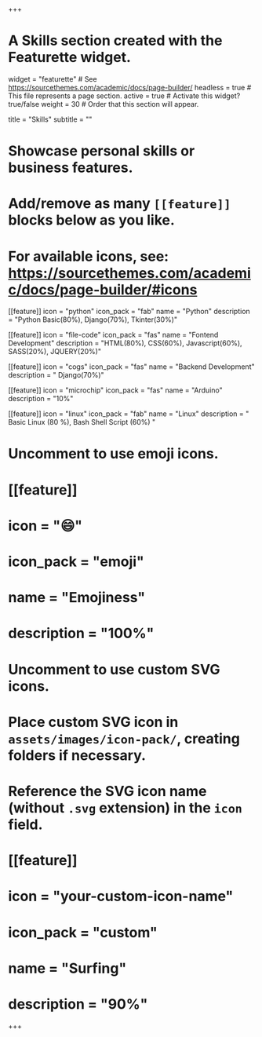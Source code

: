 +++
# A Skills section created with the Featurette widget.
widget = "featurette"  # See https://sourcethemes.com/academic/docs/page-builder/
headless = true  # This file represents a page section.
active = true  # Activate this widget? true/false
weight = 30  # Order that this section will appear.

title = "Skills"
subtitle = ""

# Showcase personal skills or business features.
# 
# Add/remove as many `[[feature]]` blocks below as you like.
# 
# For available icons, see: https://sourcethemes.com/academic/docs/page-builder/#icons

[[feature]]
  icon = "python"
  icon_pack = "fab"
  name = "Python"
  description = "Python Basic(80%), Django(70%), Tkinter(30%)"
  
[[feature]]
  icon = "file-code"
  icon_pack = "fas"
  name = "Fontend Development"
  description = "HTML(80%), CSS(60%), Javascript(60%), SASS(20%), JQUERY(20%)"
  
[[feature]]
  icon = "cogs"
  icon_pack = "fas"
  name = "Backend Development"
  description = " Django(70%)"

[[feature]]
  icon = "microchip"
  icon_pack = "fas"
  name = "Arduino"
  description = "10%"

[[feature]]
  icon = "linux"
  icon_pack = "fab"
  name = "Linux"
  description = " Basic Linux (80 %),  Bash Shell Script (60%) "
  
# Uncomment to use emoji icons.
# [[feature]]
#  icon = ":smile:"
#  icon_pack = "emoji"
#  name = "Emojiness"
#  description = "100%"  

# Uncomment to use custom SVG icons.
# Place custom SVG icon in `assets/images/icon-pack/`, creating folders if necessary.
# Reference the SVG icon name (without `.svg` extension) in the `icon` field.
# [[feature]]
#  icon = "your-custom-icon-name"
#  icon_pack = "custom"
#  name = "Surfing"
#  description = "90%"

+++
